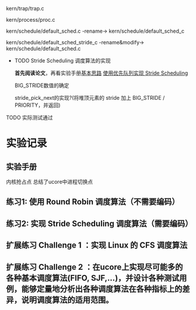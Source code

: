 kern/trap/trap.c

kern/process/proc.c

kern/schedule/default_sched.c -rename-> kern/schedule/default_sched_c

kern/schedule/default_sched_stride_c -rename&modify-> kern/schedule/default_sched.c

* TODO Stride Scheduling 调度算法的实现

    **首先阅读论文**，再看实验手册[基本思路](https://github.com/LearningOS/ucore_os_docs/blob/master/lab6/lab6_3_6_1_basic_method.md) [使用优先队列实现 Stride Scheduling](https://github.com/LearningOS/ucore_os_docs/blob/master/lab6/lab6_3_6_2_priority_queue.md)

    BIG_STRIDE数值的确定

    stride_pick_next的实现?(将堆顶元素的 stride 加上 BIG_STRIDE / PRIORITY，并返回)

TODO 实际测试通过

# 实验记录

## 实验手册

内核抢占点 总结了ucore中进程切换点

## 练习1: 使用 Round Robin 调度算法（不需要编码）

## 练习2: 实现 Stride Scheduling 调度算法（需要编码）

## 扩展练习 Challenge 1 ：实现 Linux 的 CFS 调度算法

## 扩展练习 Challenge 2 ：在ucore上实现尽可能多的各种基本调度算法(FIFO, SJF,...)，并设计各种测试用例，能够定量地分析出各种调度算法在各种指标上的差异，说明调度算法的适用范围。